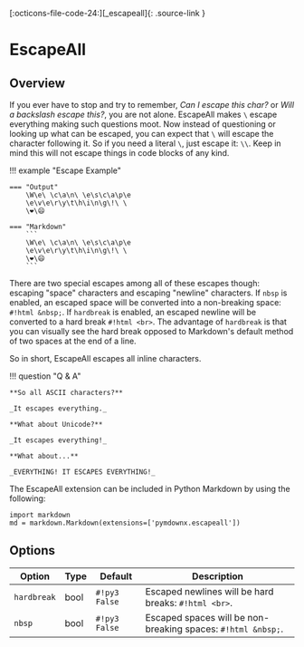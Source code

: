 [:octicons-file-code-24:][_escapeall]{: .source-link }

# EscapeAll

## Overview

If you ever have to stop and try to remember, *Can I escape this char?* or *Will a backslash escape this?*, you are not
alone.  EscapeAll makes `\` escape everything making such questions moot.  Now instead of questioning or looking up what
can be escaped, you can expect that `\` will escape the character following it.  So if you need a literal `\`, just
escape it: `\\`.  Keep in mind this will not escape things in code blocks of any kind.

!!! example "Escape Example"

    === "Output"
        \W\e\ \c\a\n\ \e\s\c\a\p\e
        \e\v\e\r\y\t\h\i\n\g\!\ \
        \❤\😄

    === "Markdown"
        ```
        \W\e\ \c\a\n\ \e\s\c\a\p\e
        \e\v\e\r\y\t\h\i\n\g\!\ \
        \❤\😄
        ```

There are two special escapes among all of these escapes though: escaping "space" characters and escaping "newline"
characters. If `nbsp` is enabled, an escaped space will be converted into a non-breaking space: `#!html &nbsp;`. If
`hardbreak` is enabled, an escaped newline will be converted to a hard break `#!html <br>`. The advantage of `hardbreak`
is that you can visually see the hard break opposed to Markdown's default method of two spaces at the end of a line.

So in short, EscapeAll escapes all inline characters.

!!! question "Q & A"

    **So all ASCII characters?**

    _It escapes everything._

    **What about Unicode?**

    _It escapes everything!_

    **What about...**

    _EVERYTHING! IT ESCAPES EVERYTHING!_

The EscapeAll extension can be included in Python Markdown by using the following:

```py3
import markdown
md = markdown.Markdown(extensions=['pymdownx.escapeall'])
```

## Options

Option      | Type | Default         | Description
----------- | ---- | --------------- | ----------
`hardbreak` | bool | `#!py3 False`   | Escaped newlines will be hard breaks: `#!html <br>`.
`nbsp`      | bool | `#!py3 False`   | Escaped spaces will be non-breaking spaces: `#!html &nbsp;`.
